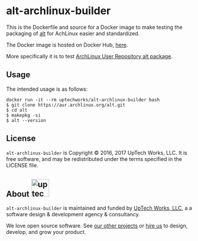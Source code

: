 
# alt-archlinux-builder

This is the Dockerfile and source for a Docker image to make testing the packaging of [alt][] for AchLinux easier and standardized.

The Docker image is hosted on Docker Hub, [here](https://hub.docker.com/r/uptechworks/alt-archlinux-builder/).

More specifically it is to test [ArchLinux User Repository alt package](https://aur.archlinux.org/packages/alt/).

## Usage

The intended usage is as follows:

```
docker run -it --rm uptechworks/alt-archlinux-builder bash
$ git clone https://aur.archlinux.org/alt.git
$ cd alt
$ makepkg -si
$ alt --version
```

## License

`alt-archlinux-builder` is Copyright © 2016, 2017 UpTech Works, LLC. It is free
software, and may be redistributed under the terms specified in the LICENSE
file.

## About <img src="http://upte.ch/img/logo.png" alt="uptech" height="48">

`alt-archlinux-builder` is maintained and funded by [UpTech Works, LLC][uptech], a a
software design & development agency & consultancy.

We love open source software. See [our other projects][community] or
[hire us][hire] to design, develop, and grow your product.

[community]: https://github.com/uptech
[hire]: http://upte.ch
[uptech]: http://upte.ch
[alt]: https://github.com/uptech/alt
